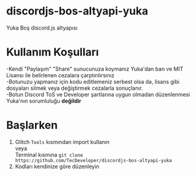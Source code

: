 # discordjs-bos-altyapi-yuka
Yuka Boş discord.js altyapısı


# Kullanım Koşulları
-Kendi "Paylaşım" "Share" sunucunuza koymanız Yuka'dan ban ve MIT Lisansı ile belirlenen cezalara çarptırılırsınız <br />
-Botunuzu yapmanız için kodu editlemeniz serbest olsa da, lisans gibi dosyaları silmek veya değiştirmek cezalarla sonuçlanır. <br />
-Botun Discord ToS ve Developer şartlarına uygun olmadan düzenlenmesi Yuka'nın sorumluluğu **değildir** <br />

# Başlarken
1. Glitch `Tools` kısmından import kullanın <br />
veya <br />
Terminal kısmına ```git clone https://github.com/TecDeveloper/discordjs-bos-altyapi-yuka``` <br />
2. Kodları kendinize göre düzenleyin
